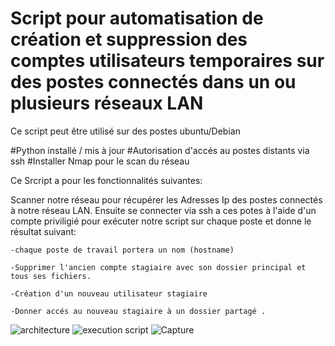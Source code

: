 # Script pour automatisation de création et suppression des comptes utilisateurs temporaires sur des postes connectés  dans un ou plusieurs réseaux LAN
Ce script peut être utilisé sur des postes ubuntu/Debian 




#Python installé / mis à jour 
#Autorisation d'accés au postes distants via ssh 
#Installer Nmap pour le scan du réseau







Ce Srcript a pour les fonctionnalités suivantes: 

Scanner notre réseau pour récupérer les Adresses Ip des postes connectés à notre réseau LAN. Ensuite se connecter via ssh a ces potes à l'aide d'un compte priviligié pour exécuter notre script sur chaque poste et donne le résultat suivant:


    -chaque poste de travail portera un nom (hostname)

    -Supprimer l'ancien compte stagiaire avec son dossier principal et tous ses fichiers.

    -Création d'un nouveau utilisateur stagiaire 
    
    -Donner accés au nouveau stagiaire à un dossier partagé .

![architecture](https://user-images.githubusercontent.com/85403571/198307019-44837d59-d00d-461d-a8eb-cd858434b769.PNG)
![execution script](https://user-images.githubusercontent.com/85403571/198307169-d6c5e2d6-020b-47c0-ae8d-3451a1f8bc63.PNG)
           ![Capture](https://user-images.githubusercontent.com/85403571/198307109-bc86f522-10f3-48b8-9fde-f6698102a917.PNG)


